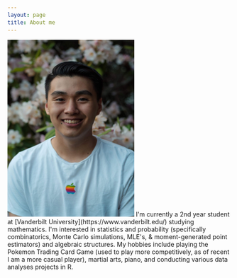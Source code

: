 ```yaml
---
layout: page
title: About me
---
```

<img src="/img/60121788_821220188265411_7174481549272809472_n.jpg" alt="Jeffrey" width="285.7" height = "400"/>
I'm currently a 2nd year student at [Vanderbilt University](https://www.vanderbilt.edu/) studying mathematics. I'm interested in statistics and probability (specifically combinatorics, Monte Carlo simulations, MLE's, & moment-generated point estimators) and algebraic structures. My hobbies include playing the Pokemon Trading Card Game (used to play more competitively, as of recent I am a more casual player), martial arts, piano, and conducting various data analyses projects in R. 
